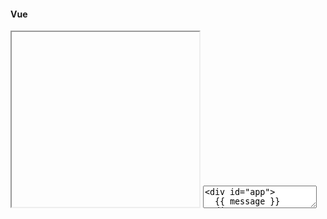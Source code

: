 #### Vue

<iframe class="code-preview" height="280px"></iframe>
<textarea class="code-editor-vue" name="code">
<div id="app">
  {{ message }}
</div>
<script>
var app = new Vue({
  el: '#app',
  data: {
    message: 'Hello Vue!'
  }
})
</script>
</textarea>